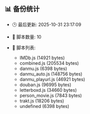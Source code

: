 ## 📊 备份统计

- 🕒 最后更新: 2025-10-31 23:17:09
- 📁 脚本数量: 10
- 📄 脚本列表:

  - IMDb.js (14921 bytes)
  - combined.js (205534 bytes)
  - danmu.js (6398 bytes)
  - danmu_auto.js (148756 bytes)
  - danmu_playurl.js (46921 bytes)
  - douban.js (96995 bytes)
  - letterboxd.js (34660 bytes)
  - person_movie.js (7843 bytes)
  - trakt.js (18206 bytes)
  - undefined (6398 bytes)
